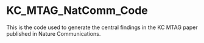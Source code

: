 # KC_MTAG_NatComm_Code
This is the code used to generate the central findings in the KC MTAG paper published in Nature Communications.
